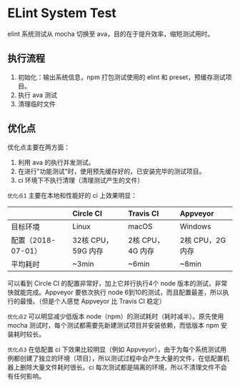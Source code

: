 # ELint System Test

elint 系统测试从 mocha 切换至 ava，目的在于提升效率，缩短测试用时。

## 执行流程

1. 初始化：输出系统信息，npm 打包测试使用的 elint 和 preset，预缓存测试项目。
2. 执行 ava 测试
3. 清理临时文件

## 优化点

优化点主要在两方面：

1. 利用 ava 的执行并发测试。
2. 在进行"功能测试"时，使用预先缓存好的，已安装完毕的测试项目。
3. ci 环境下不执行清理（清理测试产生的文件）

`优化点1` 主要在本地和性能好的 ci 上效果明显：

||Circle CI|Travis CI|Appveyor|
|:--|:--|:--|:--|
|目标环境|Linux|macOS|Windows|
|配置（2018-07-01）|32核 CPU，59G 内存|2核 CPU，4G 内存|2核 CPU，2G 内存|
|平均耗时|~3min|~6min|~8min|

可以看到 Circle CI 的配置非常好，加上它并行执行4个 node 版本的测试，非常快就能完成。Appveyor 要依次执行 node 6到10的测试，而且配置最差，所以执行的最慢。（但是个人感觉 Appveyor 比 Travis CI 稳定）

`优化点2` 可以明显减少低版本 node（npm）的测试耗时（耗时减半）。原先使用 mocha 测试时，每个测试都需要先新建测试项目并安装依赖，而低版本 npm 安装耗时较长。

`优化点3` 在低配置 ci 下效果比较明显（例如 Appveyor），由于为每个系统测试用例都创建了独立的环境（项目），所以测试过程中会产生大量的文件，在低配置机器上删除大量文件耗时很长。ci 每次测试都是隔离的环境，所以不清理文件不会有任何影响。

